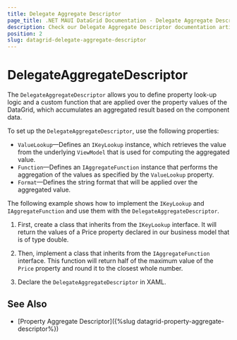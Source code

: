 ```yaml
---
title: Delegate Aggregate Descriptor
page_title: .NET MAUI DataGrid Documentation - Delegate Aggregate Descriptor
description: Check our Delegate Aggregate Descriptor documentation article for Telerik DataGrid for .NET MAUI control.
position: 2
slug: datagrid-delegate-aggregate-descriptor
---
```


# DelegateAggregateDescriptor

The `DelegateAggregateDescriptor` allows you to define property look-up logic and a custom function that are applied over the property values of the DataGrid, which accumulates an aggregated result based on the component data.

To set up the `DelegateAggregateDescriptor`, use the following properties:

* `ValueLookup`&mdash;Defines an `IKeyLookup` instance, which retrieves the value from the underlying `ViewModel` that is used for computing the aggregated value.
* `Function`&mdash;Defines an `IAggregateFunction` instance that performs the aggregation of the values as specified by the `ValueLookup` property.
* `Format`&mdash;Defines the string format that will be applied over the aggregated value.

The following example shows how to implement the `IKeyLookup` and `IAggregateFunction` and use them with the `DelegateAggregateDescriptor`. 

1. First, create a class that inherits from the `IKeyLookup` interface. It will return the values of a Price property declared in our business model that is of type double.

<snippet id="datagrid-delegate-aggregate-key">

2. Then, implement a class that inherits from the `IAggregateFunction` interface. This function will return half of the maximum value of the `Price` property and round it to the closest whole number.

<snippet id="datagrid-delegate-aggregate-function">

3. Declare the `DelegateAggregateDescriptor` in XAML.

<snippet id="datagrid-property-delegate-descriptor-example">

## See Also

- [Property Aggregate Descriptor]({%slug datagrid-property-aggregate-descriptor%})